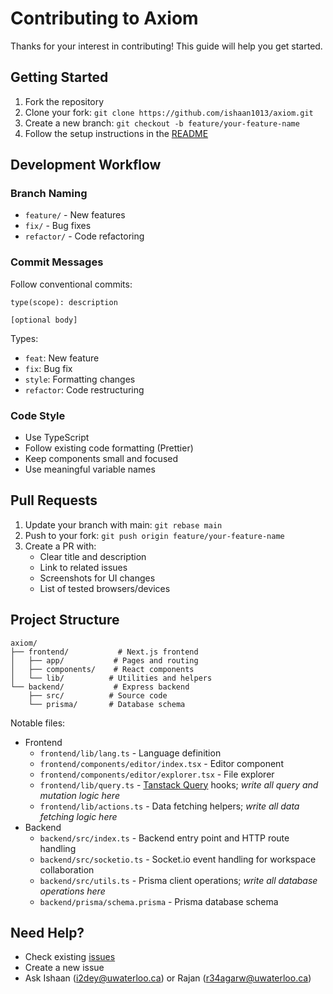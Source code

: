 # Contributing to Axiom

Thanks for your interest in contributing! This guide will help you get started.

## Getting Started

1. Fork the repository
2. Clone your fork: `git clone https://github.com/ishaan1013/axiom.git`
3. Create a new branch: `git checkout -b feature/your-feature-name`
4. Follow the setup instructions in the [README](README.md#running-locally)

## Development Workflow

### Branch Naming

- `feature/` - New features
- `fix/` - Bug fixes
- `refactor/` - Code refactoring

### Commit Messages

Follow conventional commits:

```
type(scope): description

[optional body]
```

Types:

- `feat`: New feature
- `fix`: Bug fix
- `style`: Formatting changes
- `refactor`: Code restructuring

### Code Style

- Use TypeScript
- Follow existing code formatting (Prettier)
- Keep components small and focused
- Use meaningful variable names

## Pull Requests

1. Update your branch with main: `git rebase main`
2. Push to your fork: `git push origin feature/your-feature-name`
3. Create a PR with:
   - Clear title and description
   - Link to related issues
   - Screenshots for UI changes
   - List of tested browsers/devices

## Project Structure

```
axiom/
├── frontend/           # Next.js frontend
│   ├── app/           # Pages and routing
│   ├── components/    # React components
│   └── lib/          # Utilities and helpers
└── backend/           # Express backend
    ├── src/          # Source code
    └── prisma/       # Database schema
```

Notable files:

- Frontend
  - `frontend/lib/lang.ts` - Language definition
  - `frontend/components/editor/index.tsx` - Editor component
  - `frontend/components/editor/explorer.tsx` - File explorer
  - `frontend/lib/query.ts` - [Tanstack Query](https://tanstack.com/query/latest) hooks; _write all query and mutation logic here_
  - `frontend/lib/actions.ts` - Data fetching helpers; _write all data fetching logic here_
- Backend
  - `backend/src/index.ts` - Backend entry point and HTTP route handling
  - `backend/src/socketio.ts` - Socket.io event handling for workspace collaboration
  - `backend/src/utils.ts` - Prisma client operations; _write all database operations here_
  - `backend/prisma/schema.prisma` - Prisma database schema

## Need Help?

- Check existing [issues](https://github.com/ishaan1013/axiom/issues)
- Create a new issue
- Ask Ishaan (i2dey@uwaterloo.ca) or Rajan (r34agarw@uwaterloo.ca)

